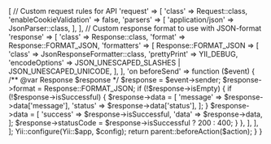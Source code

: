 <?php

namespace {{namespace}};

use yii\base\Module as BaseModule;

class Module extends BaseModule
{
    public $controllerNamespace = "{{namespace}}\controllers";
    
    /**
     * Configure application with custom module settings
     *
     * @param \yii\base\Action $action
     *
     * @return bool
     */
    public function beforeAction($action)
    {
        $config = [
            'components' => [
                // Custom request rules for API
                'request' => [
                    'class' => Request::class,
                    'enableCookieValidation' => false,
                    'parsers' => [
                        'application/json' => JsonParser::class,
                    ],
                ],

                // Custom response format to use with JSON-format
                'response' => [
                    'class' => Response::class,
                    'format' => Response::FORMAT_JSON,
                    'formatters' => [
                        Response::FORMAT_JSON => [
                            'class' => JsonResponseFormatter::class,
                            'prettyPrint' => YII_DEBUG,
                            'encodeOptions' => JSON_UNESCAPED_SLASHES | JSON_UNESCAPED_UNICODE,
                        ],
                    ],
                    'on beforeSend' => function ($event) {
                        /** @var Response $response */
                        $response = $event->sender;
                        $response->format = Response::FORMAT_JSON;

                        if (!$response->isEmpty) {
                            if (!$response->isSuccessful) {
                                $response->data = [
                                    'message' => $response->data['message'],
                                    'status' => $response->data['status'],
                                ];
                            }

                            $response->data = [
                                'success' => $response->isSuccessful,
                                'data' => $response->data,
                            ];

                            $response->statusCode = $response->isSuccessful ? 200 : 400;
                        }
                    },
                ],
            ],
        ];

        Yii::configure(Yii::$app, $config);

        return parent::beforeAction($action);
    }
}